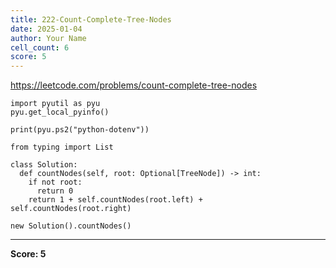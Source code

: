 ```yaml
---
title: 222-Count-Complete-Tree-Nodes
date: 2025-01-04
author: Your Name
cell_count: 6
score: 5
---
```


https://leetcode.com/problems/count-complete-tree-nodes


```
import pyutil as pyu
pyu.get_local_pyinfo()
```


```
print(pyu.ps2("python-dotenv"))
```


```
from typing import List
```


```
class Solution:
  def countNodes(self, root: Optional[TreeNode]) -> int:
    if not root:
      return 0
    return 1 + self.countNodes(root.left) + self.countNodes(root.right)
```


```
new Solution().countNodes()
```


---
**Score: 5**